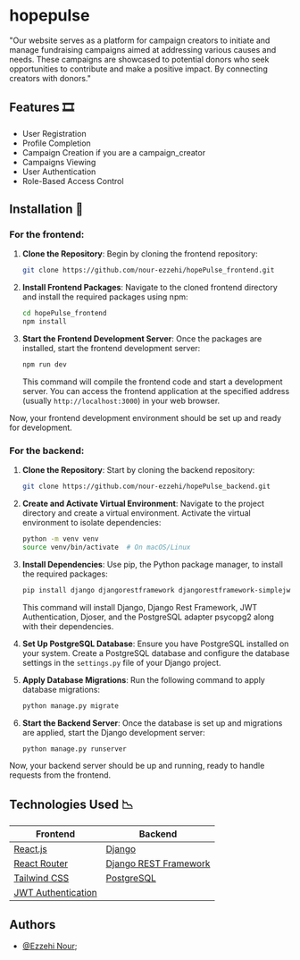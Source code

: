 # hopepulse
"Our website serves as a platform for campaign creators to initiate and manage fundraising campaigns aimed at addressing various causes and needs. These campaigns are showcased to potential donors who seek opportunities to contribute and make a positive impact. By connecting creators with donors."

## Features 🎞️

- User Registration 
- Profile Completion
- Campaign Creation if you are a campaign_creator
- Campaigns Viewing
- User Authentication
- Role-Based Access Control 


## Installation 🔧

### For the frontend:

1. **Clone the Repository**: Begin by cloning the frontend repository:

    ```bash
    git clone https://github.com/nour-ezzehi/hopePulse_frontend.git
    ```

2. **Install Frontend Packages**: Navigate to the cloned frontend directory and install the required packages using npm:

    ```bash
    cd hopePulse_frontend
    npm install
    ```

3. **Start the Frontend Development Server**: Once the packages are installed, start the frontend development server:

    ```bash
    npm run dev
    ```

    This command will compile the frontend code and start a development server. You can access the frontend application at the specified address (usually `http://localhost:3000`) in your web browser.

Now, your frontend development environment should be set up and ready for development.

### For the backend:

1. **Clone the Repository**: Start by cloning the backend repository:

    ```bash
    git clone https://github.com/nour-ezzehi/hopePulse_backend.git
    ```

2. **Create and Activate Virtual Environment**: Navigate to the project directory and create a virtual environment. Activate the virtual environment to isolate dependencies:

    ```bash
    python -m venv venv
    source venv/bin/activate  # On macOS/Linux
    ```

3. **Install Dependencies**: Use pip, the Python package manager, to install the required packages:

    ```bash
    pip install django djangorestframework djangorestframework-simplejwt djoser psycopg2
    ```

    This command will install Django, Django Rest Framework, JWT Authentication, Djoser, and the PostgreSQL adapter psycopg2 along with their dependencies.

4. **Set Up PostgreSQL Database**: Ensure you have PostgreSQL installed on your system. Create a PostgreSQL database and configure the database settings in the `settings.py` file of your Django project.

5. **Apply Database Migrations**: Run the following command to apply database migrations:

    ```bash
    python manage.py migrate
    ```

6. **Start the Backend Server**: Once the database is set up and migrations are applied, start the Django development server:

    ```bash
    python manage.py runserver
    ```

Now, your backend server should be up and running, ready to handle requests from the frontend.

## Technologies Used 📉
| Frontend           | Backend          |   
| ----------------- | ------------------------------------------------------------------ |
| [React.js]() | [Django]() |
| [React Router]() | [Django REST Framework]() |
| [Tailwind CSS]()| [PostgreSQL]() |
 [JWT Authentication]() | 	

## Authors
- [@Ezzehi Nour](https://github.com/nour-ezzehi);

